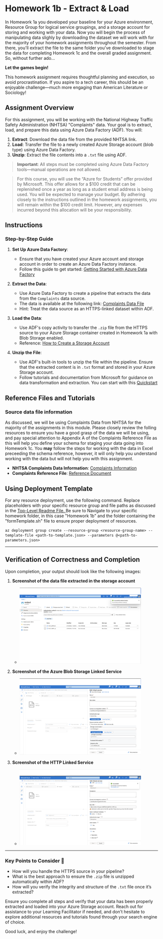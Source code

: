 # Homework 1b - Extract & Load

In Homework 1a you developed your baseline for your Azure environment, Resource Group for logical service groupings, and a storage account for storing and working with your data. Now you will begin the process of manipulating data slighly by downloading the dataset we will work with for the majority of your homework assignments throughout the semester. From there, you'll extract the file to the same folder you've downloaded to stage the data for completing Homework 1c and the overall graded assignment. So, without further ado...

**Let the games begin!**

This homework assignment requires thoughtful planning and execution, so avoid procrastination. If you aspire to a tech career, this should be an enjoyable challenge—much more engaging than American Literature or Sociology!

## Assignment Overview
For this assignment, you will be working with the National Highway Traffic Safety Administration (NHTSA) "Complaints" data. Your goal is to extract, load, and prepare this data using Azure Data Factory (ADF). You will:

1. **Extract**: Download the data file from the provided NHTSA link.
2. **Load**: Transfer the file to a newly created Azure Storage account (blob type) using Azure Data Factory.
3. **Unzip**: Extract the file contents into a `.txt` file using ADF.

> **Important**: All steps must be completed using Azure Data Factory tools—manual operations are not allowed.

> For this course, you will use the “Azure for Students” offer provided by Microsoft. This offer allows for a $100 credit that can be replenished once a year as long as a student email address is being used. You will be expected to manage your budget. By adhering closely to the instructions outlined in the homework assignments, you will remain within the $100 credit limit. However, any expenses incurred beyond this allocation will be your responsibility.  

## Instructions

### Step-by-Step Guide
1. **Set Up Azure Data Factory**:
   - Ensure that you have created your Azure account and storage account in order to create an Azure Data Factory instance.
   - Follow this guide to get started: [Getting Started with Azure Data Factory](https://learn.microsoft.com/en-us/azure/data-factory/quickstart-create-data-factory)

2. **Extract the Data**:
   - Use Azure Data Factory to create a pipeline that extracts the data from the `Complaints` data source.
   - The data is available at the following link: [Complaints Data File](https://static.nhtsa.gov/odi/ffdd/cmpl/FLAT_CMPL.zip)
   - Hint: Treat the data source as an HTTPS-linked dataset within ADF.

3. **Load the Data**:
   - Use ADF's copy activity to transfer the `.zip` file from the HTTPS source to your Azure Storage container created in Homework 1a with Blob Storage enabled.
   - Reference: [How to Create a Storage Account](https://learn.microsoft.com/en-us/azure/storage/common/storage-account-create?tabs=azure-portal)

4. **Unzip the File**:
   - Use ADF's built-in tools to unzip the file within the pipeline. Ensure that the extracted content is in `.txt` format and stored in your Azure Storage account.
   - Follow tutorials and documentation from Microsoft for guidance on data transformation and extraction. You can start with this [Quickstart](https://learn.microsoft.com/en-us/azure/data-factory/quickstart-hello-world-copy-data-tool)

## Reference Files and Tutorials

### Source data file information

As discussed, we will be using Complaints Data from NHTSA for the majority of the assignments in this module. Please closely review the folling resources to ensure you have a good grasp of the data we will be using, and pay special attention to Appendix A of the Complaints Reference File as this will help you define your schema for staging your data going into Homework 1c. You **may** follow the steps for working with the data in Excel preceeding the schema reference, however, it will only help you understand working with the data but will not help you with this assignment. 

- **NHTSA Complaints Data Information**: [Complaints Information](https://www.nhtsa.gov/nhtsa-datasets-and-apis#complaints)
- **Complaints Reference File**: [Reference Document](https://static.nhtsa.gov/odi/ffdd/cmpl/Import_Instructions_Excel_All.pdf)

## Using Deployment Template
For any resource deployment, use the following command. Replace placeholders with your specific resource group and file paths as discussed in the [Top-Level Readme File. ](https://github.com/cseferlis/OMDSMod4/blob/main/README.md) Be sure to Navigate to your specific homework folder, in this case "Homework 1b" and the folder containing the "formTemplate.sh" file to ensure proper deployment of resources.

```azurecli-interactive
az deployment group create --resource-group <resource-group-name> --template-file <path-to-template.json> --parameters @<path-to-parameters.json>
```

---

## Verification of Correctness and Completion

Upon completion, your output should look like the following images:

1. **Screenshot of the data file extracted in the storage account** 
   - <img src="../../images/hw1b/container.png" alt="Screenshot" width="400">

2. **Screenshot of the Azure Blob Storage Linked Service**
   - <img src="../../images/hw1b/linkedblob.png" alt="Screenshot" width="400">

3. **Screenshot of the HTTP Linked Service**
   - <img src="../../images/hw1b/http.png" alt="Screenshot" width="400">

---

### Key Points to Consider 🤔
- How will you handle the HTTPS source in your pipeline?
- What is the best approach to ensure the `.zip` file is unzipped automatically within ADF?
- How will you verify the integrity and structure of the `.txt` file once it’s extracted?

Ensure you complete all steps and verify that your data has been properly extracted and loaded into your Azure Storage account. Reach out for assistance to your Learning Facilitator if needed, and don’t hesitate to explore additional resources and tutorials found through your search engine of choice.

Good luck, and enjoy the challenge!
